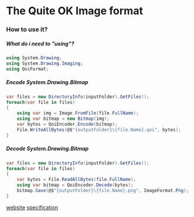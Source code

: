 # The Quite OK Image format

### How to use it?

##### What do i need to "using"?
```csharp
using System.Drawing;
using System.Drawing.Imaging;
using QoiFormat;
```

##### Encode System.Drawing.Bitmap
```csharp
var files = new DirectoryInfo(inputFolder).GetFiles();
foreach(var file in files)
{
    using var img = Image.FromFile(file.FullName);
    using var bitmap = new Bitmap(img);
    var bytes = QoiEncoder.Encode(bitmap);
    File.WriteAllBytes(@$"{outputFolder}\{file.Name}.qoi", bytes);
}
```

##### Decode System.Drawing.Bitmap
```csharp
var files = new DirectoryInfo(inputFolder).GetFiles();
foreach(var file in files)
{
    var bytes = File.ReadAllBytes(file.FullName);
    using var bitmap = QoiEncoder.Decode(bytes);
    bitmap.Save(@$"{outputFolder}\{file.Name}.png", ImageFormat.Png);
}
```

[website](https://qoiformat.org/) [specification](https://qoiformat.org/qoi-specification.pdf)
